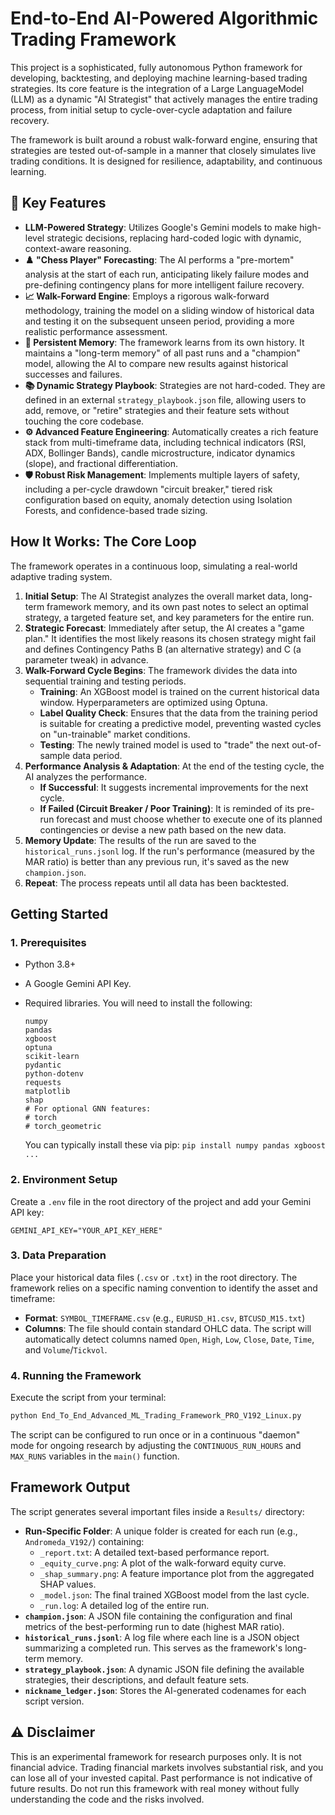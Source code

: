 # End-to-End AI-Powered Algorithmic Trading Framework

This project is a sophisticated, fully autonomous Python framework for developing, backtesting, and deploying machine learning-based trading strategies. Its core feature is the integration of a Large LanguageModel (LLM) as a dynamic "AI Strategist" that actively manages the entire trading process, from initial setup to cycle-over-cycle adaptation and failure recovery.

The framework is built around a robust walk-forward engine, ensuring that strategies are tested out-of-sample in a manner that closely simulates live trading conditions. It is designed for resilience, adaptability, and continuous learning.

## 🤖 Key Features

* **LLM-Powered Strategy**: Utilizes Google's Gemini models to make high-level strategic decisions, replacing hard-coded logic with dynamic, context-aware reasoning.
* **♟️ "Chess Player" Forecasting**: The AI performs a "pre-mortem" analysis at the start of each run, anticipating likely failure modes and pre-defining contingency plans for more intelligent failure recovery.
* **📈 Walk-Forward Engine**: Employs a rigorous walk-forward methodology, training the model on a sliding window of historical data and testing it on the subsequent unseen period, providing a more realistic performance assessment.
* **🧠 Persistent Memory**: The framework learns from its own history. It maintains a "long-term memory" of all past runs and a "champion" model, allowing the AI to compare new results against historical successes and failures.
* **📚 Dynamic Strategy Playbook**: Strategies are not hard-coded. They are defined in an external `strategy_playbook.json` file, allowing users to add, remove, or "retire" strategies and their feature sets without touching the core codebase.
* **⚙️ Advanced Feature Engineering**: Automatically creates a rich feature stack from multi-timeframe data, including technical indicators (RSI, ADX, Bollinger Bands), candle microstructure, indicator dynamics (slope), and fractional differentiation.
* **🛡️ Robust Risk Management**: Implements multiple layers of safety, including a per-cycle drawdown "circuit breaker," tiered risk configuration based on equity, anomaly detection using Isolation Forests, and confidence-based trade sizing.

## How It Works: The Core Loop

The framework operates in a continuous loop, simulating a real-world adaptive trading system.

1.  **Initial Setup**: The AI Strategist analyzes the overall market data, long-term framework memory, and its own past notes to select an optimal strategy, a targeted feature set, and key parameters for the entire run.
2.  **Strategic Forecast**: Immediately after setup, the AI creates a "game plan." It identifies the most likely reasons its chosen strategy might fail and defines Contingency Paths B (an alternative strategy) and C (a parameter tweak) in advance.
3.  **Walk-Forward Cycle Begins**: The framework divides the data into sequential training and testing periods.
    * **Training**: An XGBoost model is trained on the current historical data window. Hyperparameters are optimized using Optuna.
    * **Label Quality Check**: Ensures that the data from the training period is suitable for creating a predictive model, preventing wasted cycles on "un-trainable" market conditions.
    * **Testing**: The newly trained model is used to "trade" the next out-of-sample data period.
4.  **Performance Analysis & Adaptation**: At the end of the testing cycle, the AI analyzes the performance.
    * **If Successful**: It suggests incremental improvements for the next cycle.
    * **If Failed (Circuit Breaker / Poor Training)**: It is reminded of its pre-run forecast and must choose whether to execute one of its planned contingencies or devise a new path based on the new data.
5.  **Memory Update**: The results of the run are saved to the `historical_runs.jsonl` log. If the run's performance (measured by the MAR ratio) is better than any previous run, it's saved as the new `champion.json`.
6.  **Repeat**: The process repeats until all data has been backtested.

## Getting Started

### 1. Prerequisites
* Python 3.8+
* A Google Gemini API Key.
* Required libraries. You will need to install the following:

    ```
    numpy
    pandas
    xgboost
    optuna
    scikit-learn
    pydantic
    python-dotenv
    requests
    matplotlib
    shap
    # For optional GNN features:
    # torch
    # torch_geometric
    ```
    You can typically install these via pip: `pip install numpy pandas xgboost ...`

### 2. Environment Setup
Create a `.env` file in the root directory of the project and add your Gemini API key:
```
GEMINI_API_KEY="YOUR_API_KEY_HERE"
```

### 3. Data Preparation
Place your historical data files (`.csv` or `.txt`) in the root directory. The framework relies on a specific naming convention to identify the asset and timeframe:

* **Format**: `SYMBOL_TIMEFRAME.csv` (e.g., `EURUSD_H1.csv`, `BTCUSD_M15.txt`)
* **Columns**: The file should contain standard OHLC data. The script will automatically detect columns named `Open`, `High`, `Low`, `Close`, `Date`, `Time`, and `Volume`/`Tickvol`.

### 4. Running the Framework
Execute the script from your terminal:
```bash
python End_To_End_Advanced_ML_Trading_Framework_PRO_V192_Linux.py
```
The script can be configured to run once or in a continuous "daemon" mode for ongoing research by adjusting the `CONTINUOUS_RUN_HOURS` and `MAX_RUNS` variables in the `main()` function.

## Framework Output

The script generates several important files inside a `Results/` directory:

* **Run-Specific Folder**: A unique folder is created for each run (e.g., `Andromeda_V192/`) containing:
    * `_report.txt`: A detailed text-based performance report.
    * `_equity_curve.png`: A plot of the walk-forward equity curve.
    * `_shap_summary.png`: A feature importance plot from the aggregated SHAP values.
    * `_model.json`: The final trained XGBoost model from the last cycle.
    * `_run.log`: A detailed log of the entire run.
* **`champion.json`**: A JSON file containing the configuration and final metrics of the best-performing run to date (highest MAR ratio).
* **`historical_runs.jsonl`**: A log file where each line is a JSON object summarizing a completed run. This serves as the framework's long-term memory.
* **`strategy_playbook.json`**: A dynamic JSON file defining the available strategies, their descriptions, and default feature sets.
* **`nickname_ledger.json`**: Stores the AI-generated codenames for each script version.

## ⚠️ Disclaimer

This is an experimental framework for research purposes only. It is not financial advice. Trading financial markets involves substantial risk, and you can lose all of your invested capital. Past performance is not indicative of future results. Do not run this framework with real money without fully understanding the code and the risks involved.
